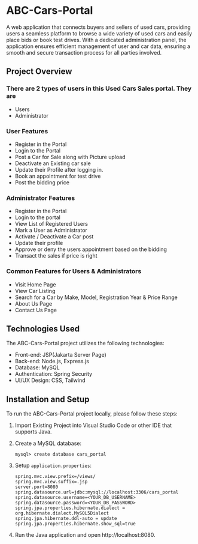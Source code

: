 # ABC-Cars-Portal

A web application that connects buyers and sellers of used cars, providing users a seamless platform to browse a wide variety of used cars and easily place bids or book test drives. With a dedicated administration panel, the application ensures efficient management of user and car data, ensuring a smooth and secure transaction process for all parties involved.

## Project Overview

### There are 2 types of users in this Used Cars Sales portal. They are

- Users
- Administrator


### User Features

- Register in the Portal
- Login to the Portal
- Post a Car for Sale along with Picture upload
- Deactivate an Existing car sale
- Update their Profile after logging in.
- Book an appointment for test drive
- Post the bidding price

### Administrator Features

- Register in the Portal
- Login to the portal
- View List of Registered Users
- Mark a User as Administrator
- Activate / Deactivate a Car post
- Update their profile
- Approve or deny the users appointment based on the bidding
- Transact the sales if price is right

### Common Features for Users & Administrators

- Visit Home Page
- View Car Listing
- Search for a Car by Make, Model, Registration Year & Price Range
- About Us Page
- Contact Us Page

## Technologies Used

The ABC-Cars-Portal project utilizes the following technologies:

- Front-end: JSP(Jakarta Server Page)
- Back-end: Node.js, Express.js
- Database: MySQL
- Authentication: Spring Security
- UI/UX Design: CSS, Tailwind

## Installation and Setup

To run the ABC-Cars-Portal project locally, please follow these steps:

1. Import Existing Project into Visual Studio Code or other IDE that supports Java.
2. Create a MySQL database:

    ```
    mysql> create database cars_portal
    ```

3. Setup `application.properties`:

    ```
    spring.mvc.view.prefix=/views/
    spring.mvc.view.suffix=.jsp
    server.port=8080
    spring.datasource.url=jdbc:mysql://localhost:3306/cars_portal
    spring.datasource.username=<YOUR_DB_USERNAME>
    spring.datasource.password=<YOUR_DB_PASSWORD>   
    spring.jpa.properties.hibernate.dialect = org.hibernate.dialect.MySQL5Dialect
    spring.jpa.hibernate.ddl-auto = update
    spring.jpa.properties.hibernate.show_sql=true
    ```

4. Run the Java application and open http://localhost:8080.

   
